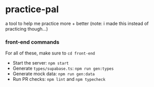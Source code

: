 # practice-pal

a tool to help me practice more + better (note: i made this instead of practicing though...)


### front-end commands

For all of these, make sure to `cd front-end`

* Start the server: `npm start`
* Generate `types/supabase.ts`: `npm run gen:types`
* Generate mock data: `npm run gen:data`
* Run PR checks: `npm lint` and `npm typecheck`

